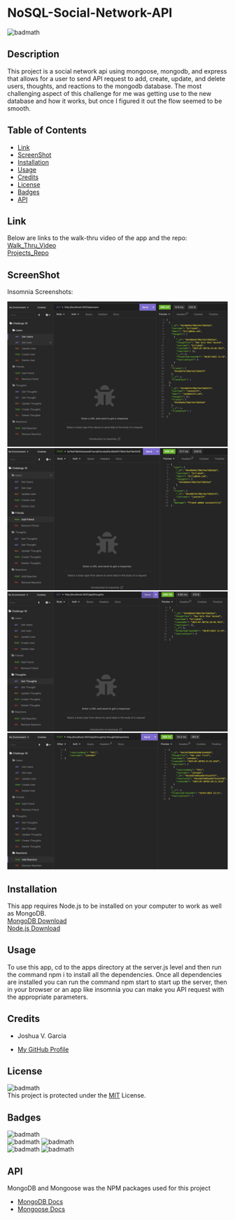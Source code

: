 # NoSQL-Social-Network-API

![badmath](https://img.shields.io/badge/License-MIT-yellow)<br>

## Description

This project is a social network api using mongoose, mongodb, and express that allows for a user to send API request to add, create, update, and delete users, thoughts, and reactions to the mongodb database. The most challenging aspect of this challenge for me was getting use to the new database and how it works, but once I figured it out the flow seemed to be smooth.

## Table of Contents

- [Link](#link)
- [ScreenShot](#screenshot)
- [Installation](#installation)
- [Usage](#usage)
- [Credits](#credits)
- [License](#license)
- [Badges](#badges)
- [API](#api)

## Link

Below are links to the walk-thru video of the app and the repo:<br>
[Walk_Thru_Video](https://drive.google.com/file/d/1i9zvDTln4f_nsd15pYJJvn5Nm-nrLplY/view)<br>
[Projects_Repo](https://github.com/garciajv86/NoSQL_Social_Network_API)

## ScreenShot
Insomnia Screenshots:
<br>

![Social_NetworkAPI_Screenshots](./Assets/SocialNetworkScreenshot.png)
![Social_NetworkAPI_Screenshots](./Assets/SocialNetworkScreenshot2.png)
![Social_NetworkAPI_Screenshots](./Assets/SocialNetworkScreenshot3.png)
![Social_NetworkAPI_Screenshots](./Assets/SocialNetworkScreenshot4.png)

## Installation

This app requires Node.js to be installed on your computer to work as well as MongoDB.<br>
[MongoDB Download](https://www.mongodb.com/docs/search/?q=MongoDB+download+communtiy+edition)<br>
[Node.js Download](https://nodejs.org/en)

## Usage

To use this app, cd to the apps directory at the server.js level and then run the command npm i to install all the dependencies. Once all dependencies are installed you can run the command npm start to start up the server, then in your browser or an app like insomnia you can make you API request with the appropriate parameters.

## Credits

- Joshua V. Garcia

- [My GitHub Profile](https://github.com/garciajv86)

## License

![badmath](https://img.shields.io/badge/License-MIT-yellow)<br>
This project is protected under the [MIT](https://choosealicense.com/licenses/mit/) License.

## Badges

![badmath](https://img.shields.io/badge/-JAVASCRIPT-blue)<br>
![badmath](https://img.shields.io/badge/-Node.JS-brightgreen)
![badmath](https://img.shields.io/badge/-NPM-success)<br>
![badmath](https://img.shields.io/badge/-MongoDB-success)
![badmath](https://img.shields.io/badge/-Mongoose-success)<br>


## API

MongoDB and Mongoose was the NPM packages used for this project

- [MongoDB Docs](https://www.npmjs.com/package/mongodb)
- [Mongoose Docs](https://www.npmjs.com/package/mongoose)
